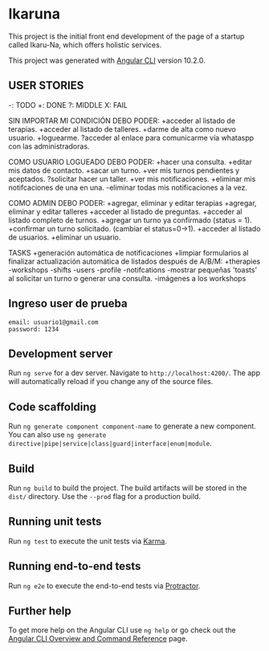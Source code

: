 # Ikaruna

This project is the initial front end development of the page of a startup called Ikaru-Na, which offers holistic services.


This project was generated with [Angular CLI](https://github.com/angular/angular-cli) version 10.2.0.

## USER STORIES
-: TODO     +: DONE     ?: MIDDLE       X: FAIL

SIN IMPORTAR MI CONDICIÓN DEBO PODER:
	+acceder al listado de terapias.
	+acceder al listado de talleres.
	+darme de alta como nuevo usuario.
	+loguearme.
	?acceder al enlace para comunicarme vía whataspp con las administradoras.

COMO USUARIO LOGUEADO DEBO PODER:
	+hacer una consulta.
	+editar mis datos de contacto.
	+sacar un turno.
	+ver mis turnos pendientes y aceptados.
	?solicitar hacer un taller.
	+ver mis notificaciones.
	+eliminar mis notifcaciones de una en una.
	-eliminar todas mis notificaciones a la vez.
	
COMO ADMIN DEBO PODER:
	+agregar, eliminar y editar terapias 
	+agregar, eliminar y editar talleres 
	+acceder al listado de preguntas.
	+acceder al listado completo de turnos.
	+agregar un turno ya confirmado (status = 1).
	+confirmar un turno solicitado. (cambiar el status=0->1).
	+acceder al listado de usuarios.
	+eliminar un usuario.

TASKS
	+generación automática de notificaciones
	+limpiar formularios al finalizar
	actualización automática de listados después de A/B/M:
		+therapies
		-workshops
		-shifts
		-users
		-profile
		-notifcations
	-mostrar pequeñas 'toasts' al solicitar un turno o generar una consulta.
	-imágenes a los workshops

## Ingreso user de prueba

    email: usuario1@gmail.com
    password: 1234

## Development server

Run `ng serve` for a dev server. Navigate to `http://localhost:4200/`. The app will automatically reload if you change any of the source files.

## Code scaffolding

Run `ng generate component component-name` to generate a new component. You can also use `ng generate directive|pipe|service|class|guard|interface|enum|module`.

## Build

Run `ng build` to build the project. The build artifacts will be stored in the `dist/` directory. Use the `--prod` flag for a production build.

## Running unit tests

Run `ng test` to execute the unit tests via [Karma](https://karma-runner.github.io).

## Running end-to-end tests

Run `ng e2e` to execute the end-to-end tests via [Protractor](http://www.protractortest.org/).

## Further help

To get more help on the Angular CLI use `ng help` or go check out the [Angular CLI Overview and Command Reference](https://angular.io/cli) page.
